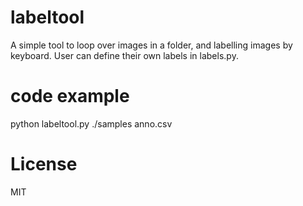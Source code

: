 # labeltool
A simple tool to loop over images in a folder, and labelling images by keyboard.
User can define their own labels in labels.py.
# code example
python labeltool.py ./samples anno.csv
# License
MIT
